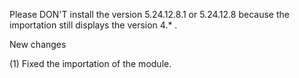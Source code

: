 Please DON'T install the version 5.24.12.8.1 or 5.24.12.8 because the importation still displays the version 4.* .

New changes

(1) Fixed the importation of the module.